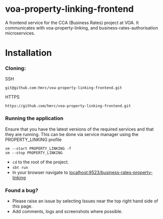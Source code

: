 voa-property-linking-frontend
=============
A frontend service for the CCA (Business Rates) project at VOA. It communicates with voa-property-linking, and business-rates-authorisation microservices.
 
# Installation
  
### Cloning:

SSH
```
git@github.com:hmrc/voa-property-linking-frontend.git
```
HTTPS
```
https://github.com/hmrc/voa-property-linking-frontend.git
```
### Running the application

Ensure that you have the latest versions of the required services and that they are running. This can be done via service manager using the PROPERTY_LINKING profile
```
sm --start PROPERTY_LINKING -f
sm --stop PROPERTY_LINKING
```
* `cd` to the root of the project.
* `sbt run`
* In your browser navigate to [localhost:9523/business-rates-property-linking](http://localhost:9523/business-rates-property-linking)


### Found a bug?

* Please raise an issue by selecting Issues near the top right hand side of this page.
* Add comments, logs and screenshots where possible.
